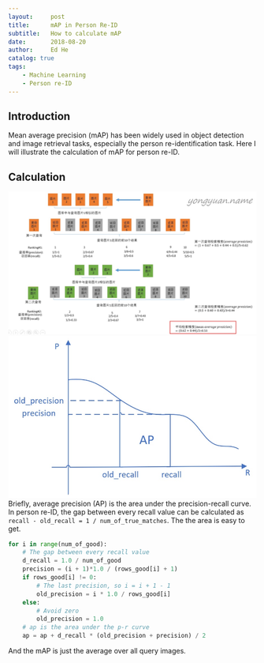 ```yaml
---
layout:     post
title:      mAP in Person Re-ID
subtitle:   How to calculate mAP
date:       2018-08-20
author:     Ed He
catalog: true
tags:
    - Machine Learning
    - Person re-ID
---
```



## Introduction
Mean average precision (mAP) has been widely used in object detection and image retrieval tasks, especially the person re-identification task. Here I will illustrate the calculation of mAP for person re-ID.

## Calculation
![mAP](/img/mAP.jpg)
![area](/img/area.jpg)
Briefly, average precision (AP) is the area under the precision-recall curve. In person re-ID, the gap between every recall value can be calculated as `recall - old_recall = 1 / num_of_true_matches`. The the area is easy to get.

```python
for i in range(num_of_good):
    # The gap between every recall value
    d_recall = 1.0 / num_of_good
    precision = (i + 1)*1.0 / (rows_good[i] + 1)
    if rows_good[i] != 0:
        # The last precision, so i = i + 1 - 1
        old_precision = i * 1.0 / rows_good[i]
    else:
        # Avoid zero
        old_precision = 1.0
    # ap is the area under the p-r curve
    ap = ap + d_recall * (old_precision + precision) / 2
```
And the mAP is just the average over all query images.
